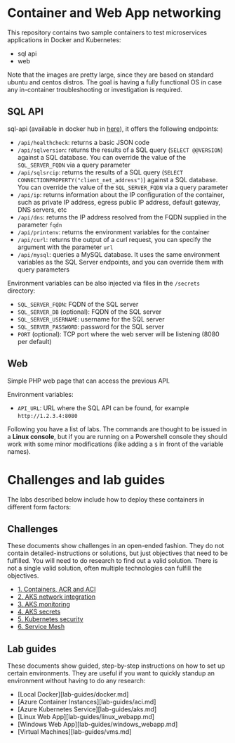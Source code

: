 # Container and Web App networking

This repository contains two sample containers to test microservices applications in Docker and Kubernetes:

* sql api
* web

Note that the images are pretty large, since they are based on standard ubuntu and centos distros. The goal is having a fully functional OS in case any in-container troubleshooting or investigation is required.

## SQL API

sql-api (available in docker hub in [here](https://hub.docker.com/repository/docker/erjosito/sqlapi)), it offers the following endpoints:

* `/api/healthcheck`: returns a basic JSON code
* `/api/sqlversion`: returns the results of a SQL query (`SELECT @@VERSION`) against a SQL database. You can override the value of the `SQL_SERVER_FQDN` via a query parameter 
* `/api/sqlsrcip`: returns the results of a SQL query (`SELECT CONNECTIONPROPERTY("client_net_address")`) against a SQL database. You can override the value of the `SQL_SERVER_FQDN` via a query parameter
* `/api/ip`: returns information about the IP configuration of the container, such as private IP address, egress public IP address, default gateway, DNS servers, etc
* `/api/dns`: returns the IP address resolved from the FQDN supplied in the parameter `fqdn`
* `/api/printenv`: returns the environment variables for the container
* `/api/curl`: returns the output of a curl request, you can specify the argument with the parameter `url`
* `/api/mysql`: queries a MySQL database. It uses the same environment variables as the SQL Server endpoints, and you can override them with query parameters

Environment variables can be also injected via files in the `/secrets` directory:

* `SQL_SERVER_FQDN`: FQDN of the SQL server
* `SQL_SERVER_DB` (optional): FQDN of the SQL server
* `SQL_SERVER_USERNAME`: username for the SQL server
* `SQL_SERVER_PASSWORD`: password for the SQL server
* `PORT` (optional): TCP port where the web server will be listening (8080 per default)

## Web

Simple PHP web page that can access the previous API.

Environment variables:

* `API_URL`: URL where the SQL API can be found, for example `http://1.2.3.4:8080`

Following you have a list of labs. The commands are thought to be issued in a **Linux console**, but if you are running on a Powershell console they should work with some minor modifications (like adding a `$` in front of the variable names).

# Challenges and lab guides

The labs described below include how to deploy these containers in different form factors:

## Challenges

These documents show challenges in an open-ended fashion. They do not contain detailed-instructions or solutions, but just objectives that need to be fulfilled. You will need to do research to find out a valid solution. There is not a single valid solution, often multiple technologies can fulfill the objectives.

* [1. Containers, ACR and ACI](challenges/containers.md)
* [2. AKS network integration](challenges/aks_private.md)
* [3. AKS monitoring](challenges/aks_monitoring.md)
* [4. AKS secrets](challenges/aks_secrets.md)
* [5. Kubernetes security](challenges/aks_security.md)
* [6. Service Mesh](challenges/aks_mesh.md)

## Lab guides

These documents show guided, step-by-step instructions on how to set up certain environments. They are useful if you want to quickly standup an environment without having to do any research:

* [Local Docker][lab-guides/docker.md]
* [Azure Container Instances][lab-guides/aci.md]
* [Azure Kubernetes Service][lab-guides/aks.md]
* [Linux Web App][lab-guides/linux_webapp.md]
* [Windows Web App][lab-guides/windows_webapp.md]
* [Virtual Machines][lab-guides/vms.md]
